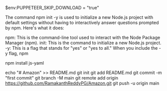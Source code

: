 $env:PUPPETEER_SKIP_DOWNLOAD = "true"

The command npm init -y is used to initialize a new Node.js project with default settings without having to interactively answer questions prompted by npm. Here's what it does:

npm: This is the command-line tool used to interact with the Node Package Manager (npm).
init: This is the command to initialize a new Node.js project.
-y: This is a flag that stands for "yes" or "yes to all." When you include the -y flag, npm 

npm install js-yaml


echo "# Amazon" >> README.md
git init
git add README.md
git commit -m "first commit"
git branch -M main
git remote add origin https://github.com/RamakanthReddyPG/Amazon.git
git push -u origin main